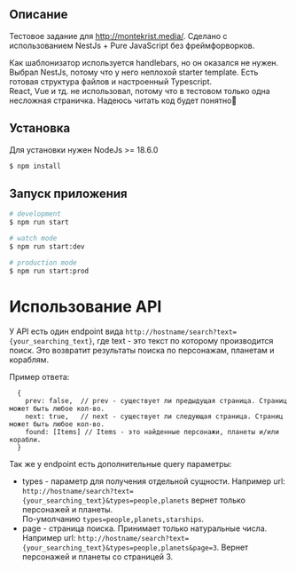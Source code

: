 ## Описание
Тестовое задание для http://montekrist.media/. Сделано с использованием NestJs + Pure JavaScript без фреймфорворков.

Как шаблонизатор используется handlebars, но он оказался не нужен. </br>
Выбрал NestJs, потому что у него неплохой starter template. Есть готовая структура файлов и настроенный Typescript. </br>
React, Vue и тд. не использовал, потому что в тестовом только одна несложная страничка. Надеюсь читать код будет понятно🙂
## Установка
Для установки нужен NodeJs >= 18.6.0
```bash
$ npm install
```
## Запуск приложения

```bash
# development
$ npm run start

# watch mode
$ npm run start:dev

# production mode
$ npm run start:prod


```
# Использование API
У API есть один endpoint вида `http://hostname/search?text={your_searching_text}`, где text - это текст по которому производится поиск. 
Это возвратит результаты поиска по персонажам, планетам и кораблям. </br>

Пример ответа: 
``` 
  {
    prev: false,  // prev - существует ли предыдущая страница. Страниц может быть любое кол-во.
    next: true,   // next - существует ли следующая страница. Страниц может быть любое кол-во.
    found: [Items] // Items - это найденные персонажи, планеты и/или корабли.
  }
```

Так же у endpoint есть дополнительные query параметры: </br>
- types - параметр для получения отдельной сущности. Например url: `http://hostname/search?text={your_searching_text}&types=people,planets` вернет только персонажей и планеты.</br> По-умолчанию `types=people,planets,starships`.
- page - страница поиска. Принимает только натуральные числа. Например url: `http://hostname/search?text={your_searching_text}&types=people,planets&page=3`. Вернет персонажей и планеты со страницей 3.
